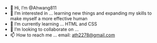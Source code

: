 - 👋 Hi, I’m @Ahwang811
- 👀 I’m interested in ... learning new things and expanding my skills to make myself a more effective human
- 🌱 I’m currently learning ... HTML and CSS
- 💞️ I’m looking to collaborate on ...
- 📫 How to reach me ... email: ath2278@gmail.com

<!---
Ahwang811/Ahwang811 is a ✨ special ✨ repository because its `README.md` (this file) appears on your GitHub profile.
You can click the Preview link to take a look at your changes.
--->
